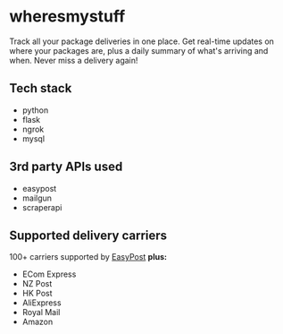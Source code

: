 # wheresmystuff
Track all your package deliveries in one place. Get real-time updates on where your packages are, plus a daily summary of what's arriving and when. Never miss a delivery again!


## Tech stack
* python
* flask
* ngrok
* mysql


## 3rd party APIs used
* easypost
* mailgun
* scraperapi


## Supported delivery carriers
100+ carriers supported by [EasyPost](https://www.easypost.com/carriers)
**plus:**
* ECom Express
* NZ Post
* HK Post
* AliExpress
* Royal Mail
* Amazon